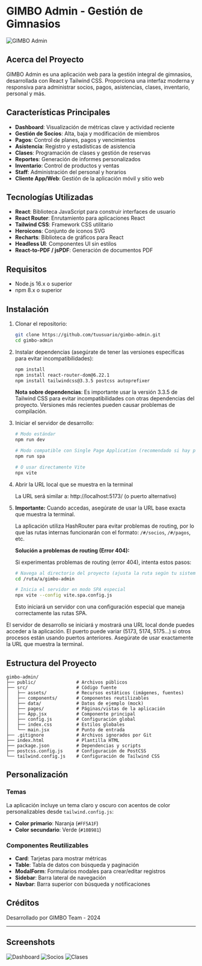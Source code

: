# GIMBO Admin - Gestión de Gimnasios

![GIMBO Admin](https://via.placeholder.com/1200x400.png?text=GIMBO+Admin)

## Acerca del Proyecto

GIMBO Admin es una aplicación web para la gestión integral de gimnasios, desarrollada con React y Tailwind CSS. Proporciona una interfaz moderna y responsiva para administrar socios, pagos, asistencias, clases, inventario, personal y más.

## Características Principales

- **Dashboard**: Visualización de métricas clave y actividad reciente
- **Gestión de Socios**: Alta, baja y modificación de miembros
- **Pagos**: Control de planes, pagos y vencimientos
- **Asistencia**: Registro y estadísticas de asistencia
- **Clases**: Programación de clases y gestión de reservas
- **Reportes**: Generación de informes personalizados
- **Inventario**: Control de productos y ventas
- **Staff**: Administración del personal y horarios
- **Cliente App/Web**: Gestión de la aplicación móvil y sitio web

## Tecnologías Utilizadas

- **React**: Biblioteca JavaScript para construir interfaces de usuario
- **React Router**: Enrutamiento para aplicaciones React
- **Tailwind CSS**: Framework CSS utilitario
- **Heroicons**: Conjunto de iconos SVG
- **Recharts**: Biblioteca de gráficos para React
- **Headless UI**: Componentes UI sin estilos
- **React-to-PDF / jsPDF**: Generación de documentos PDF

## Requisitos

- Node.js 16.x o superior
- npm 8.x o superior

## Instalación

1. Clonar el repositorio:

   ```bash
   git clone https://github.com/tuusuario/gimbo-admin.git
   cd gimbo-admin
   ```

2. Instalar dependencias (asegúrate de tener las versiones específicas para evitar incompatibilidades):

   ```bash
   npm install
   npm install react-router-dom@6.22.1
   npm install tailwindcss@3.3.5 postcss autoprefixer
   ```

   **Nota sobre dependencias**: Es importante usar la versión 3.3.5 de Tailwind CSS para evitar incompatibilidades con otras dependencias del proyecto. Versiones más recientes pueden causar problemas de compilación.

3. Iniciar el servidor de desarrollo:

   ```bash
   # Modo estándar
   npm run dev

   # Modo compatible con Single Page Application (recomendado si hay problemas de routing)
   npm run spa

   # O usar directamente Vite
   npx vite
   ```

4. Abrir la URL local que se muestra en la terminal

   La URL será similar a: http://localhost:5173/ (o puerto alternativo)

5. **Importante:** Cuando accedas, asegúrate de usar la URL base exacta que muestra la terminal.

   La aplicación utiliza HashRouter para evitar problemas de routing, por lo que las rutas internas funcionarán con el formato: `/#/socios`, `/#/pagos`, etc.

   **Solución a problemas de routing (Error 404):**

   Si experimentas problemas de routing (error 404), intenta estos pasos:

   ```bash
   # Navega al directorio del proyecto (ajusta la ruta según tu sistema)
   cd /ruta/a/gimbo-admin

   # Inicia el servidor en modo SPA especial
   npx vite --config vite.spa.config.js
   ```

   Esto iniciará un servidor con una configuración especial que maneja correctamente las rutas SPA.

El servidor de desarrollo se iniciará y mostrará una URL local donde puedes acceder a la aplicación. El puerto puede variar (5173, 5174, 5175...) si otros procesos están usando puertos anteriores. Asegúrate de usar exactamente la URL que muestra la terminal.

## Estructura del Proyecto

```
gimbo-admin/
├── public/               # Archivos públicos
├── src/                  # Código fuente
│   ├── assets/           # Recursos estáticos (imágenes, fuentes)
│   ├── components/       # Componentes reutilizables
│   ├── data/             # Datos de ejemplo (mock)
│   ├── pages/            # Páginas/vistas de la aplicación
│   ├── App.jsx           # Componente principal
│   ├── config.js         # Configuración global
│   ├── index.css         # Estilos globales
│   └── main.jsx          # Punto de entrada
├── .gitignore            # Archivos ignorados por Git
├── index.html            # Plantilla HTML
├── package.json          # Dependencias y scripts
├── postcss.config.js     # Configuración de PostCSS
└── tailwind.config.js    # Configuración de Tailwind CSS
```

## Personalización

### Temas

La aplicación incluye un tema claro y oscuro con acentos de color personalizables desde `tailwind.config.js`:

- **Color primario**: Naranja (`#FF5A1F`)
- **Color secundario**: Verde (`#10B981`)

### Componentes Reutilizables

- **Card**: Tarjetas para mostrar métricas
- **Table**: Tabla de datos con búsqueda y paginación
- **ModalForm**: Formularios modales para crear/editar registros
- **Sidebar**: Barra lateral de navegación
- **Navbar**: Barra superior con búsqueda y notificaciones

## Créditos

Desarrollado por GIMBO Team - 2024

---

## Screenshots

![Dashboard](https://via.placeholder.com/800x600.png?text=Dashboard)
![Socios](https://via.placeholder.com/800x600.png?text=Socios)
![Clases](https://via.placeholder.com/800x600.png?text=Clases)
